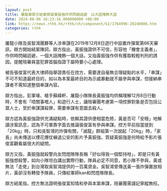 ```yaml
---
layout: post
title: 屠龍案辯方結案質疑黃振強作供閃縮迴避　以大話掩飾大話
date: 2024-08-06 16:23:16.000000000 +08:00
link: https://news.rthk.hk/rthk/ch/component/k2/1764996-20240806.htm
categories: rthk
---
```


屠龍小隊及吳智鴻團夥等人涉串謀在2019年12月8日遊行中設置炸彈案第66天審訊，辯方開始結案陳詞，辯方指出，黃振強證供不可信，形容他「機會主義者」，作供時閃縮迴避，一個大話掩飾一個大話，又指黃振強作供有獲取較輕判刑的誘因，提醒陪審員當犯罪首腦指證下屬時要小心處理。

被告張俊富代表大律師指舉證責任在控方，需要達自毫無合理疑點的水平，「串謀」不可不知道最終目的，如以為本案最終目的為示威暴動就不屬參與串謀，但接納串謀者不需知道整個串謀內容。

辯方指出，彭軍壕、槍手蘇緯軒、屠龍小隊隊長黃振強均供稱理解12月8日行動時，不會有「唔關事嘅人」和遊行人士，讓陪審團考慮第一項控罪對象是否包括公眾人士，至於串謀謀殺罪，需要串謀有意圖去殺人。

辯方認為黃振強證供充滿疑點時，依賴其證供便相當危險，黃是否可「安穩」地解讀涉案訊息，認為不可單靠字面去推論張俊富有參與串謀。控方早前指當提到「20kg」時，只和吳智鴻的炸彈有關，「滅龍」群組第一次說起「20kg」時，「家長」尚未傳送以煙花爆仗嚇退公安的影片予黃振強，質疑黃振強是何時給予影片張俊富觀看屬很大的疑問。

辯方又指，黃振強就殺警向友閃燈隊隊長稱「好似得我一個堅持咁」，即是只有黃振強想殺警，如向小隊坦白講出實際行動，隊員必定不同意，若小隊不參與，黃或無法「走佬」到台灣取吳智鴻提供的一百萬資金。吳智鴻曾傳送黃一張炸彈置放相片，黃卻沒有轉發予隊員，只傳給軍師kan和閃燈隊隊長。

辯方結尾指，控方無法證明張俊富知情和參與本案串謀，陪審團需謹記寧縱無枉。
